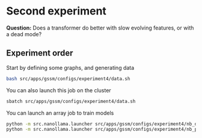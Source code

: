 # Second experiment

**Question:**
Does a transformer do better with slow evolving features, or with a dead mode?

## Experiment order
Start by defining some graphs, and generating data
```bash
bash src/apps/gssm/configs/experiment4/data.sh
```
You can also launch this job on the cluster
```bash
sbatch src/apps/gssm/configs/experiment4/data.sh
```

You can launch an array job to train models
```bash
python -m src.nanollama.launcher src/apps/gssm/configs/experiment4/nb_data.yaml
python -m src.nanollama.launcher src/apps/gssm/configs/experiment4/nb_params.yaml
```
